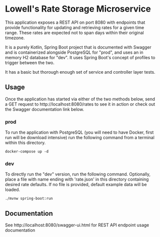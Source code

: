 # Lowell's Rate Storage Microservice

This application exposes a REST API on port 8080 with endpoints that 
provide functionality for updating and retrieving rates for a given 
time range.  These rates are expected not to span days within their
original timezone.

It is a purely Kotlin, Spring Boot project that is documented with 
Swagger and is containerized alongside PostgreSQL for "prod", and 
uses an in memory H2 database for "dev".  It uses Spring Boot's
concept of profiles to trigger between the two.

It has a basic but thorough enough set of service and controller 
layer tests.

## Usage

Once the application has started via either of the two methods below,
send a GET request to http://localhost:8080/rates to see it in action
or check out the Swagger documentation link below.

### prod

To run the application with PostgreSQL (you will need to have Docker,
first run will be download intensive) run the following command from a 
terminal within this directory.

```
docker-compose up -d
```

### dev

To directly run the "dev" version, run the following command. 
Optionally, place a file with name ending with 'rate.json' in this 
directory containing desired rate defaults.  If no file is provided, 
default example data will be loaded.

```
./mvnw spring-boot:run
```

## Documentation

See http://localhost:8080/swagger-ui.html for REST API endpoint usage
documentation
